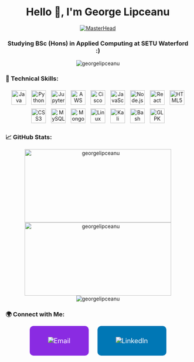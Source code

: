 <h1 align="center">Hello 👋, I'm George Lipceanu</h1>
<p align="center">
  <a href="https://github.com/georgelipceanu">
    <img src="https://64.media.tumblr.com/6b9d5fbcc7d6ebe2c3636ed25a550787/f02e19988b551a66-43/s1280x1920/311bc898f00d0bea349351a7a36333f9f659f645.gifv" alt="MasterHead">
  </a>
</p>
<h3 align="center">Studying BSc (Hons) in Applied Computing at SETU Waterford :)</h3>

<p align="center"> <img src="https://komarev.com/ghpvc/?username=georgelipceanu&label=Profile%20views&color=0e75b6&style=flat-square" alt="georgelipceanu" /> </p>

### 💸 Technical Skills:
<p align="center">
  <img src="https://cdn.jsdelivr.net/gh/devicons/devicon/icons/java/java-original.svg" alt="Java" width="40" height="40" style="padding:5px;"/>
  <img src="https://cdn.jsdelivr.net/gh/devicons/devicon/icons/python/python-original.svg" alt="Python" width="40" height="40" style="padding:5px;"/>
  <img src="https://cdn.jsdelivr.net/gh/devicons/devicon/icons/jupyter/jupyter-original-wordmark.svg" alt="Jupyter" width="40" height="40" style="padding:5px;"/>
  <img src="https://cdn.jsdelivr.net/gh/devicons/devicon/icons/amazonwebservices/amazonwebservices-original-wordmark.svg" alt="AWS" width="40" height="40" style="padding:5px;"/>
  <img src="https://www.citypng.com/public/uploads/preview/cisco-square-blue-logo-icon-png-735811696612218gzoiadfplh.png" alt="Cisco" width="40" height="40" style="padding:5px;"/>
  <img src="https://cdn.jsdelivr.net/gh/devicons/devicon/icons/javascript/javascript-original.svg" alt="JavaScript" width="40" height="40" style="padding:5px;"/>
  <img src="https://cdn.jsdelivr.net/gh/devicons/devicon/icons/nodejs/nodejs-original-wordmark.svg" alt="Node.js" width="40" height="40" style="padding:5px;"/>
  <img src="https://cdn.jsdelivr.net/gh/devicons/devicon/icons/react/react-original-wordmark.svg" alt="React" width="40" height="40" style="padding:5px;"/>
  <img src="https://cdn.jsdelivr.net/gh/devicons/devicon/icons/html5/html5-original-wordmark.svg" alt="HTML5" width="40" height="40" style="padding:5px;"/>
  <img src="https://cdn.jsdelivr.net/gh/devicons/devicon/icons/css3/css3-original-wordmark.svg" alt="CSS3" width="40" height="40" style="padding:5px;"/>
  <img src="https://cdn.jsdelivr.net/gh/devicons/devicon/icons/mysql/mysql-original-wordmark.svg" alt="MySQL" width="40" height="40" style="padding:5px;"/>
  <img src="https://cdn.jsdelivr.net/gh/devicons/devicon/icons/mongodb/mongodb-original-wordmark.svg" alt="MongoDB" width="40" height="40" style="padding:5px;"/>
  <img src="https://cdn.jsdelivr.net/gh/devicons/devicon/icons/linux/linux-original.svg" alt="Linux" width="40" height="40" style="padding:5px;"/>
  <img src="https://upload.wikimedia.org/wikipedia/commons/thumb/2/2b/Kali-dragon-icon.svg/512px-Kali-dragon-icon.svg.png?20211125065834" alt="Kali Linux" width="40" height="40" style="padding:5px;"/>
  <img src="https://cdn.jsdelivr.net/gh/devicons/devicon/icons/bash/bash-original.svg" alt="Bash" width="40" height="40" style="padding:5px;"/>
  <img src="https://winglpk.sourceforge.net/images/glpklogo100.png" alt="GLPK" width="40" height="40" style="padding:5px;"/>
</p>

### 📈 GitHub Stats:
<p align="center">
    <img src="https://github-readme-stats.vercel.app/api?username=georgelipceanu&show_icons=true&theme=dark" alt="georgelipceanu" width="400" height="200" />
  <img src="https://github-readme-streak-stats.herokuapp.com/?user=georgelipceanu&theme=dark" alt="georgelipceanu" width="400" height="200" />
    <img src="https://github-readme-stats.vercel.app/api/top-langs/?username=georgelipceanu&layout=compact&theme=dark" alt="georgelipceanu" />
</p>

### 🌍 Connect with Me:
<p align="center">
  <a href="mailto:george.lipceanu@gmail.com" style="text-decoration: none;">
    <img alt="Email" title="Email" src="https://custom-icon-badges.herokuapp.com/badge/Email-D14836?style=for-the-badge&logo=gmail&logoColor=white" style="display: inline-block; background-color: #8a2be2; color: white; padding: 30px 50px; border-radius: 10px; margin-right: 20px; font-size: 18px;">
  </a>

  <a href="https://www.linkedin.com/in/georgelipceanu/" style="text-decoration: none;">
    <img alt="LinkedIn" title="LinkedIn" src="https://custom-icon-badges.herokuapp.com/badge/LinkedIn-0077B5?style=for-the-badge&logo=linkedin" style="display: inline-block; background-color: #0077B5; color: white; padding: 30px 50px; border-radius: 10px; font-size: 18px;">
  </a>
</p>


<!--
**georgelipceanu/georgelipceanu** is a ✨ _special_ ✨ repository because its `README.md` (this file) appears on your GitHub profile.

Here are some ideas to get you started:

- 🔭 I’m currently working on ...
- 🌱 I’m currently learning ...
- 👯 I’m looking to collaborate on ...
- 🤔 I’m looking for help with ...
- 💬 Ask me about ...
- 📫 How to reach me: ...
- 😄 Pronouns: ...
- ⚡ Fun fact: ...
-->
